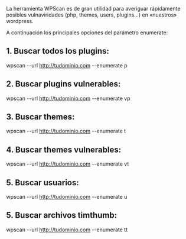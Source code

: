 La herramienta WPScan es de gran utilidad para averiguar rápidamente posibles vulnaviridades (php, themes, users, plugins…) en «nuestros» wordpress.

A continuación los principales opciones del parámetro enumerate:

## 1. Buscar todos los plugins:

wpscan --url http://tudominio.com --enumerate p

## 2. Buscar plugins vulnerables:

wpscan --url http://tudominio.com --enumerate vp

## 3. Buscar themes:

wpscan --url http://tudominio.com --enumerate t

## 4. Buscar themes vulnerables:

wpscan --url http://tudominio.com --enumerate vt

## 5. Buscar usuarios:

wpscan --url http://tudominio.com --enumerate u

## 5. Buscar archivos timthumb:

wpscan --url http://tudominio.com --enumerate tt
